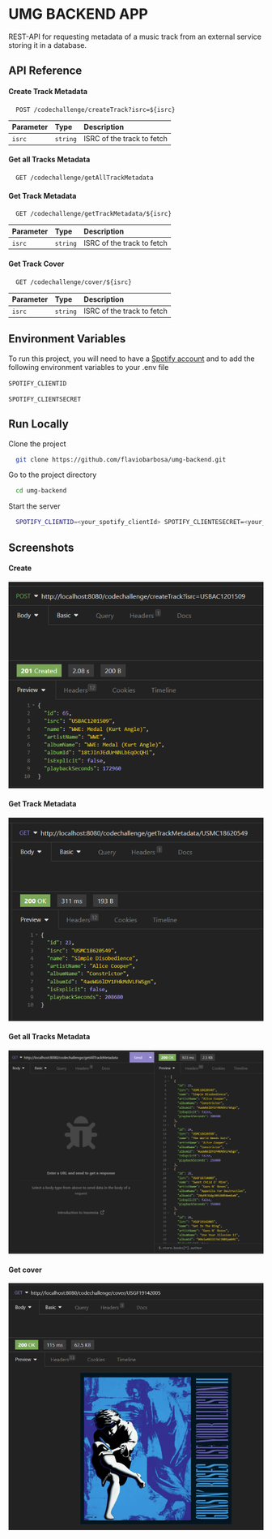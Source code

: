 # UMG BACKEND APP

REST-API for requesting metadata of a music track from an external service storing it in a
database.


## API Reference

#### Create Track Metadata
```http
  POST /codechallenge/createTrack?isrc=${isrc}
```
| Parameter | Type     | Description                             |
| :-------- | :------- |:----------------------------------------|
| `isrc`      | `string` | ISRC of the track to fetch            |

#### Get all Tracks Metadata
```http
  GET /codechallenge/getAllTrackMetadata
```

#### Get Track Metadata
```http
  GET /codechallenge/getTrackMetadata/${isrc}
```

| Parameter | Type     | Description                             |
| :-------- | :------- |:----------------------------------------|
| `isrc`      | `string` | ISRC of the track to fetch            |

#### Get Track Cover
```http
  GET /codechallenge/cover/${isrc}
```

| Parameter | Type     | Description                             |
| :-------- | :------- |:----------------------------------------|
| `isrc`      | `string` | ISRC of the track to fetch            |


## Environment Variables

To run this project, you will need to have a [Spotify account](https://developer.spotify.com/documentation/web-api) and to add the following
environment
variables to your .env file

`SPOTIFY_CLIENTID`

`SPOTIFY_CLIENTSECRET`

## Run Locally

Clone the project

```bash
  git clone https://github.com/flaviobarbosa/umg-backend.git
```

Go to the project directory

```bash
  cd umg-backend
```

Start the server

```bash
  SPOTIFY_CLIENTID=<your_spotify_clientId> SPOTIFY_CLIENTESECRET=<your_spotify_secret> docker-compose up
```


## Screenshots

#### Create
![img.png](readme_screenshots/create.png)

#### Get Track Metadata
![img.png](readme_screenshots/track_metadata.png)

#### Get all Tracks Metadata
![img.png](readme_screenshots/all_tracks.png)

#### Get cover
![img.png](readme_screenshots/cover.png)
